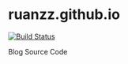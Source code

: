 # ruanzz.github.io
[![Build Status](https://travis-ci.com/ruanzz/ruanzz.github.io.svg?branch=master)](https://travis-ci.com/ruanzz/ruanzz.github.io)

Blog Source Code
